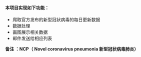 #### 本项目实现如下功能：
- 爬取官方发布的新型冠状病毒的每日更新数据
- 数据处理
- 画图展示相关数据
- 邮件发送给相应列表

**备注 ：NCP（ Novel coronavirus pneumonia 新型冠状病毒肺炎）**

